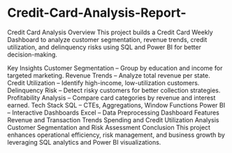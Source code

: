 # Credit-Card-Analysis-Report-

Credit Card Analysis
Overview
This project builds a Credit Card Weekly Dashboard to analyze customer segmentation, revenue trends, credit utilization, and delinquency risks using SQL and Power BI for better decision-making.

Key Insights
Customer Segmentation – Group by education and income for targeted marketing.
Revenue Trends – Analyze total revenue per state.
Credit Utilization – Identify high-income, low-utilization customers.
Delinquency Risk – Detect risky customers for better collection strategies.
Profitability Analysis – Compare card categories by revenue and interest earned.
Tech Stack
SQL – CTEs, Aggregations, Window Functions
Power BI – Interactive Dashboards
Excel – Data Preprocessing
Dashboard Features
Revenue and Transaction Trends
Spending and Credit Utilization Analysis
Customer Segmentation and Risk Assessment
Conclusion
This project enhances operational efficiency, risk management, and business growth by leveraging SQL analytics and Power BI visualizations.
